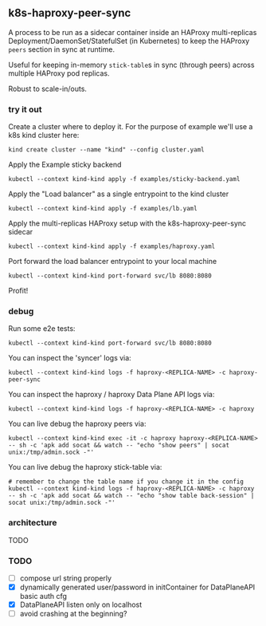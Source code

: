 ## k8s-haproxy-peer-sync

A process to be run as a sidecar container inside an HAProxy multi-replicas Deployment/DaemonSet/StatefulSet (in Kubernetes) to keep the HAProxy `peers` section in sync at runtime.

Useful for keeping in-memory `stick-table`s in sync (through peers) across multiple HAProxy pod replicas.

Robust to scale-in/outs.

### try it out

Create a cluster where to deploy it.
For the purpose of example we'll use a k8s kind cluster here:
```
kind create cluster --name "kind" --config cluster.yaml
```

Apply the Example sticky backend
```
kubectl --context kind-kind apply -f examples/sticky-backend.yaml
```

Apply the "Load balancer" as a single entrypoint to the kind cluster
```
kubectl --context kind-kind apply -f examples/lb.yaml
```

Apply the multi-replicas HAProxy setup with the k8s-haproxy-peer-sync sidecar
```
kubectl --context kind-kind apply -f examples/haproxy.yaml
```

Port forward the load balancer entrypoint to your local machine
```
kubectl --context kind-kind port-forward svc/lb 8080:8080
```

Profit!

### debug

Run some e2e tests:
```
kubectl --context kind-kind port-forward svc/lb 8080:8080
```

You can inspect the 'syncer' logs via:
```
kubectl --context kind-kind logs -f haproxy-<REPLICA-NAME> -c haproxy-peer-sync
```

You can inspect the haproxy / haproxy Data Plane API logs via:
```
kubectl --context kind-kind logs -f haproxy-<REPLICA-NAME> -c haproxy
```

You can live debug the haproxy peers via:
```
kubectl --context kind-kind exec -it -c haproxy haproxy-<REPLICA-NAME> -- sh -c 'apk add socat && watch -- "echo "show peers" | socat unix:/tmp/admin.sock -"'
```

You can live debug the haproxy stick-table via:
```
# remember to change the table name if you change it in the config
kubectl --context kind-kind logs -f haproxy-<REPLICA-NAME> -c haproxy -- sh -c 'apk add socat && watch -- "echo "show table back-session" | socat unix:/tmp/admin.sock -"'
```

### architecture
TODO

### TODO
- [ ] compose url string properly
- [x] dynamically generated user/password in initContainer for DataPlaneAPI basic auth cfg
- [x] DataPlaneAPI listen only on localhost
- [ ] avoid crashing at the beginning?
